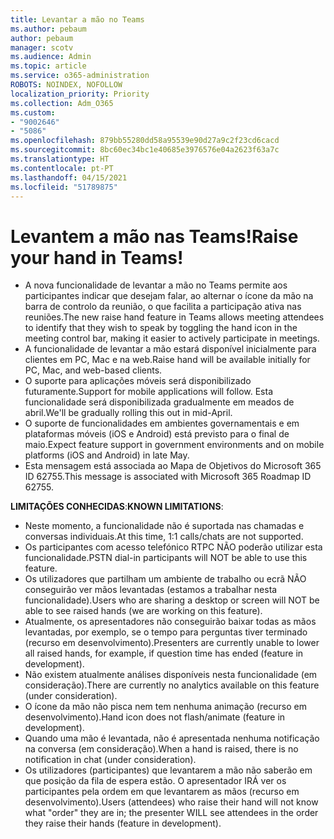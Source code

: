 ```yaml
---
title: Levantar a mão no Teams
ms.author: pebaum
author: pebaum
manager: scotv
ms.audience: Admin
ms.topic: article
ms.service: o365-administration
ROBOTS: NOINDEX, NOFOLLOW
localization_priority: Priority
ms.collection: Adm_O365
ms.custom:
- "9002646"
- "5086"
ms.openlocfilehash: 879bb55280dd58a95539e90d27a9c2f23cd6cacd
ms.sourcegitcommit: 8bc60ec34bc1e40685e3976576e04a2623f63a7c
ms.translationtype: HT
ms.contentlocale: pt-PT
ms.lasthandoff: 04/15/2021
ms.locfileid: "51789875"
---
```

# <a name="raise-your-hand-in-teams"></a><span data-ttu-id="dbc99-102">Levantem a mão nas Teams!</span><span class="sxs-lookup"><span data-stu-id="dbc99-102">Raise your hand in Teams!</span></span>

- <span data-ttu-id="dbc99-103">A nova funcionalidade de levantar a mão no Teams permite aos participantes indicar que desejam falar, ao alternar o ícone da mão na barra de controlo da reunião, o que facilita a participação ativa nas reuniões.</span><span class="sxs-lookup"><span data-stu-id="dbc99-103">The new raise hand feature in Teams allows meeting attendees to identify that they wish to speak by toggling the hand icon in the meeting control bar, making it easier to actively participate in meetings.</span></span>
- <span data-ttu-id="dbc99-104">A funcionalidade de levantar a mão estará disponível inicialmente para clientes em PC, Mac e na web.</span><span class="sxs-lookup"><span data-stu-id="dbc99-104">Raise hand will be available initially for PC, Mac, and web-based clients.</span></span>
- <span data-ttu-id="dbc99-105">O suporte para aplicações móveis será disponibilizado futuramente.</span><span class="sxs-lookup"><span data-stu-id="dbc99-105">Support for mobile applications will follow.</span></span> <span data-ttu-id="dbc99-106">Esta funcionalidade será disponibilizada gradualmente em meados de abril.</span><span class="sxs-lookup"><span data-stu-id="dbc99-106">We'll be gradually rolling this out in mid-April.</span></span>
- <span data-ttu-id="dbc99-107">O suporte de funcionalidades em ambientes governamentais e em plataformas móveis (iOS e Android) está previsto para o final de maio.</span><span class="sxs-lookup"><span data-stu-id="dbc99-107">Expect feature support in government environments and on mobile platforms (iOS and Android) in late May.</span></span>
- <span data-ttu-id="dbc99-108">Esta mensagem está associada ao Mapa de Objetivos do Microsoft 365 ID 62755.</span><span class="sxs-lookup"><span data-stu-id="dbc99-108">This message is associated with Microsoft 365 Roadmap ID 62755.</span></span>

<span data-ttu-id="dbc99-109">**LIMITAÇÕES CONHECIDAS**:</span><span class="sxs-lookup"><span data-stu-id="dbc99-109">**KNOWN LIMITATIONS**:</span></span>

- <span data-ttu-id="dbc99-110">Neste momento, a funcionalidade não é suportada nas chamadas e conversas individuais.</span><span class="sxs-lookup"><span data-stu-id="dbc99-110">At this time, 1:1 calls/chats are not supported.</span></span>
- <span data-ttu-id="dbc99-111">Os participantes com acesso telefónico RTPC NÃO poderão utilizar esta funcionalidade.</span><span class="sxs-lookup"><span data-stu-id="dbc99-111">PSTN dial-in participants will NOT be able to use this feature.</span></span>
- <span data-ttu-id="dbc99-112">Os utilizadores que partilham um ambiente de trabalho ou ecrã NÃO conseguirão ver mãos levantadas (estamos a trabalhar nesta funcionalidade).</span><span class="sxs-lookup"><span data-stu-id="dbc99-112">Users who are sharing a desktop or screen will NOT be able to see raised hands (we are working on this feature).</span></span>
- <span data-ttu-id="dbc99-113">Atualmente, os apresentadores não conseguirão baixar todas as mãos levantadas, por exemplo, se o tempo para perguntas tiver terminado (recurso em desenvolvimento).</span><span class="sxs-lookup"><span data-stu-id="dbc99-113">Presenters are currently unable to lower all raised hands, for example, if question time has ended (feature in development).</span></span>
- <span data-ttu-id="dbc99-114">Não existem atualmente análises disponíveis nesta funcionalidade (em consideração).</span><span class="sxs-lookup"><span data-stu-id="dbc99-114">There are currently no analytics available on this feature (under consideration).</span></span>
- <span data-ttu-id="dbc99-115">O ícone da mão não pisca nem tem nenhuma animação (recurso em desenvolvimento).</span><span class="sxs-lookup"><span data-stu-id="dbc99-115">Hand icon does not flash/animate (feature in development).</span></span>
- <span data-ttu-id="dbc99-116">Quando uma mão é levantada, não é apresentada nenhuma notificação na conversa (em consideração).</span><span class="sxs-lookup"><span data-stu-id="dbc99-116">When a hand is raised, there is no notification in chat (under consideration).</span></span>
- <span data-ttu-id="dbc99-117">Os utilizadores (participantes) que levantarem a mão não saberão em que posição da fila de espera estão. O apresentador IRÁ ver os participantes pela ordem em que levantarem as mãos (recurso em desenvolvimento).</span><span class="sxs-lookup"><span data-stu-id="dbc99-117">Users (attendees) who raise their hand will not know what "order" they are in; the presenter WILL see attendees in the order they raise their hands (feature in development).</span></span>
